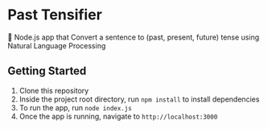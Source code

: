 # Past Tensifier

🤖 Node.js app that Convert a sentence to (past, present, future) tense using Natural Language Processing

## Getting Started

1. Clone this repository
2. Inside the project root directory, run `npm install` to install dependencies
3. To run the app, run `node index.js`
4. Once the app is running, navigate to `http://localhost:3000`
